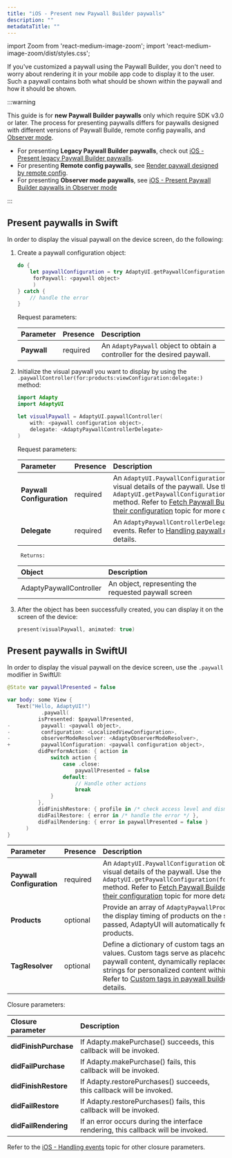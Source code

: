 ```yaml
---
title: "iOS - Present new Paywall Builder paywalls"
description: ""
metadataTitle: ""
---
```


import Zoom from 'react-medium-image-zoom';
import 'react-medium-image-zoom/dist/styles.css';

If you've customized a paywall using the Paywall Builder, you don't need to worry about rendering it in your mobile app code to display it to the user. Such a paywall contains both what should be shown within the paywall and how it should be shown.

:::warning

This guide is for **new Paywall Builder paywalls** only which require SDK v3.0 or later. The process for presenting paywalls differs for paywalls designed with different versions of Paywall Builde, remote config paywalls, and [Observer mode](observer-vs-full-mode).

- For presenting **Legacy Paywall Builder paywalls**, check out [iOS - Present legacy Paywall Builder paywalls](ios-present-paywalls-legacy).
- For presenting **Remote config paywalls**, see [Render paywall designed by remote config](present-remote-config-paywalls).
- For presenting **Observer mode paywalls**, see [iOS - Present Paywall Builder paywalls in Observer mode](ios-present-paywall-builder-paywalls-in-observer-mode)

:::

## Present paywalls in Swift

In order to display the visual paywall on the device screen, do the following:

1. Create a paywall configuration object:

     ```swift title="Swift"
     do {
         let paywallConfiguration = try AdaptyUI.getPaywallConfiguration(
          forPaywall: <paywall object>
          )
     } catch {
         // handle the error
     }
     ```

     Request parameters:

    | Parameter   | Presence | Description                                                  |
    | :---------- | :------- | :----------------------------------------------------------- |
    | **Paywall** | required | An `AdaptyPaywall` object to obtain a controller for the desired paywall. |

3. Initialize the visual paywall you want to display by using the  `.paywallController(for:products:viewConfiguration:delegate:)` method:

   ```swift title="Swift"
   import Adapty
   import AdaptyUI
   
   let visualPaywall = AdaptyUI.paywallController(
       with: <paywall configuration object>,
       delegate: <AdaptyPaywallControllerDelegate>
   )
   ```

    Request parameters:

    | Parameter                | Presence | Description |
    | :----------------------- | :------- | :-------------------------------------------------------------------------------------------------------------------------------------------------------------------------------------------------------------------------------------------------------------------------------------------------------------------- |
    | **Paywall Configuration**              | required | An `AdaptyUI.PaywallConfiguration` object containing visual details of the paywall. Use the `AdaptyUI.getPaywallConfiguration(forPaywall:locale:)` method.  Refer to [Fetch Paywall Builder paywalls and their configuration](get-pb-paywalls) topic for more details.                                                                                                                                                                                                                                             |
    | **Delegate**             | required | An `AdaptyPaywallControllerDelegate` to listen to paywall events. Refer to [Handling paywall events](ios-handling-events) topic for more details.                                                                                                                                                                 |
		Returns:

    | Object                  | Description                                          |
    | :---------------------- | :--------------------------------------------------- |
    | AdaptyPaywallController | An object, representing the requested paywall screen |

3. After the object has been successfully created, you can display it on the screen of the device: 

    ```swift title="Swift"
    present(visualPaywall, animated: true)
    ```

## Present paywalls in SwiftUI

In order to display the visual paywall on the device screen, use the `.paywall` modifier in SwiftUI:


 ```swift title="SwiftUI"
 @State var paywallPresented = false
 
 var body: some View {
 	Text("Hello, AdaptyUI!")
 			.paywall(
           isPresented: $paywallPresented,
-          paywall: <paywall object>,
-          configuration: <LocalizedViewConfiguration>,
-          observerModeResolver: <AdaptyObserverModeResolver>,
+          paywallConfiguration: <paywall configuration object>,
           didPerformAction: { action in
               switch action {
                   case .close:
                       paywallPresented = false
                   default:
                       // Handle other actions
                       break
               }
           },
           didFinishRestore: { profile in /* check access level and dismiss */  },
           didFailRestore: { error in /* handle the error */ },
           didFailRendering: { error in paywallPresented = false }
       )
 }
 ```
| Parameter                | Presence | Description                                                                                                                                                                                                                                                                                                            |
| :----------------------- | :------- | :--------------------------------------------------------------------------------------------------------------------------------------------------------------------------------------------------------------------------------------------------------------------------------------------------------------------- |
| **Paywall Configuration**              | required | An `AdaptyUI.PaywallConfiguration` object containing visual details of the paywall. Use the `AdaptyUI.getPaywallConfiguration(forPaywall:locale:)` method.  Refer to [Fetch Paywall Builder paywalls and their configuration](get-pb-paywalls) topic for more details.                                                                                                                                                                                                                                             |
| **Products**             | optional | Provide an array of `AdaptyPaywallProducts` to optimize the display timing of products on the screen. If `nil` is passed, AdaptyUI will automatically fetch the necessary products.                                                                                                                                   |
| **TagResolver**          | optional | Define a dictionary of custom tags and their resolved values. Custom tags serve as placeholders in the paywall content, dynamically replaced with specific strings for personalized content within the paywall. Refer to [Custom tags in paywall builder](custom-tags-in-paywall-builder)  topic for more details. |

Closure parameters:

| Closure parameter     | Description                                                                       |
| :-------------------- | :-------------------------------------------------------------------------------- |
| **didFinishPurchase** | If Adapty.makePurchase() succeeds, this callback will be invoked.                 |
| **didFailPurchase**   | If Adapty.makePurchase() fails, this callback will be invoked.                    |
| **didFinishRestore**  | If Adapty.restorePurchases() succeeds, this callback will be invoked.             |
| **didFailRestore**    | If Adapty.restorePurchases() fails, this callback will be invoked.                |
| **didFailRendering**  | If an error occurs during the interface rendering, this callback will be invoked. |

Refer to the [iOS - Handling events](ios-handling-events) topic for other closure parameters. 

